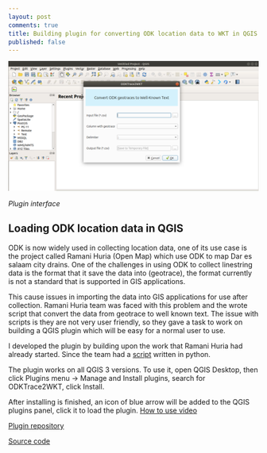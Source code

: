 ```yaml
---
layout: post
comments: true
title: Building plugin for converting ODK location data to WKT in QGIS
published: false
---
```



![](https://raw.githubusercontent.com/samweli/jekyll-now/master/images/odktrace2wkt.png)

_Plugin interface_

## Loading ODK location data in QGIS

ODK is now widely used in collecting location data, one of its use case is the project called Ramani Huria (Open Map) which use ODK to map Dar es salaam city drains. One of the challenges in using ODK to collect linestring data is the format that it save the data into (geotrace), the format currently is not a standard that is supported in GIS applications.

This cause issues in importing the data into GIS applications for use after collection. Ramani Huria team was faced with this problem and the wrote script that convert the data from geotrace to well known text. The issue with scripts is they are not very user friendly, so they gave a task to work on building a QGIS plugin which will be easy for a normal user to use.

I developed the plugin by building upon the work that Ramani Huria had already started. Since the team had a [script](https://github.com/ivangayton/ODK_geotrace_to_WKT/blob/master/lines_to_wkt.py) written in python.

The plugin works on  all QGIS 3 versions.
To use it, open QGIS Desktop, then click Plugins menu -> Manage and Install plugins, search for ODKTrace2WKT, click Install.

After installing is finished, an icon of blue arrow will be added to the QGIS plugins panel, click it to load the plugin.
[How to use video](https://www.youtube.com/watch?v=GvxkoVP0-Dc)


[Plugin repository](https://plugins.qgis.org/plugins/odktrace2wkt/)

[Source code](https://github.com/Samweli/odktrace2wkt)


